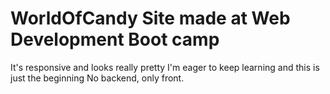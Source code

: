 # WorldOfCandy Site made at Web Development Boot camp
  It's responsive and looks really pretty
  I'm eager to keep learning and this is just the beginning
  No backend, only front.
